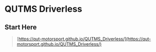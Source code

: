 # QUTMS Driverless

## Start Here

> [https://qut-motorsport.github.io/QUTMS_Driverless/](https://qut-motorsport.github.io/QUTMS_Driverless/)

